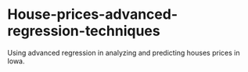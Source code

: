 # House-prices-advanced-regression-techniques
Using advanced regression in analyzing and predicting houses prices in Iowa.
